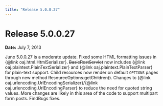 ```yaml
---
title: "Release 5.0.0.27"
---
```


# Release 5.0.0.27

**Date:** July 7, 2013

Juno 5.0.0.27 is a moderate update.
Fixed some HTML formatting issues in \{@link oaj.html.HtmlSerializer\}.
~~BasicRestServlet~~ now includes \{@link oaj.plaintext.PlainTextSerializer\} and \{@link oaj.plaintext.PlainTextParser\} for plain-text support.
Child resources now render on default `OPTIONS` pages through new method ~~ResourceOptions.getChildren()~~.
Changes to \{@link oaj.urlencoding.UrlEncodingSerializer\}/\{@link oaj.urlencoding.UrlEncodingParser\} to reduce the need for quoted string values.
More changes are likely in this area of the code to support multipart form posts.
FindBugs fixes.
